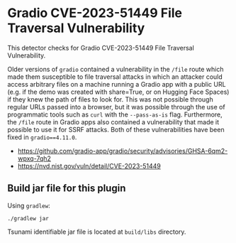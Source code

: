 # Gradio CVE-2023-51449 File Traversal Vulnerability

This detector checks for Gradio CVE-2023-51449 File Traversal Vulnerability.

Older versions of `gradio` contained a vulnerability in the `/file` route which
made them susceptible to file traversal attacks in which an attacker could
access arbitrary files on a machine running a Gradio app with a public URL (e.g.
if the demo was created with share=True, or on Hugging Face Spaces) if they knew
the path of files to look for. This was not possible through regular URLs passed
into a browser, but it was possible through the use of programmatic tools such
as `curl` with the `--pass-as-is` flag. Furthermore, the `/file` route in Gradio
apps also contained a vulnerability that made it possible to use it for SSRF
attacks. Both of these vulnerabilities have been fixed in `gradio==4.11.0`.

-   https://github.com/gradio-app/gradio/security/advisories/GHSA-6qm2-wpxq-7qh2
-   https://nvd.nist.gov/vuln/detail/CVE-2023-51449

## Build jar file for this plugin

Using `gradlew`:

```shell
./gradlew jar
```

Tsunami identifiable jar file is located at `build/libs` directory.
